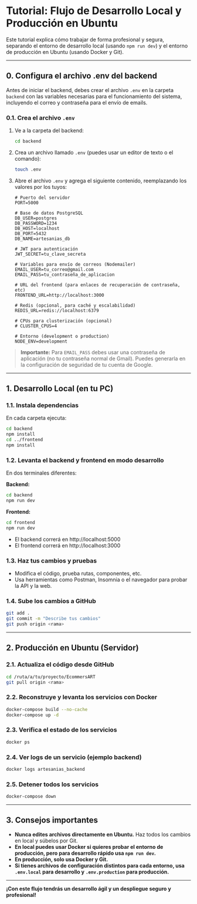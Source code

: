 # Tutorial: Flujo de Desarrollo Local y Producción en Ubuntu

Este tutorial explica cómo trabajar de forma profesional y segura, separando el entorno de desarrollo local (usando `npm run dev`) y el entorno de producción en Ubuntu (usando Docker y Git).

---

## 0. Configura el archivo .env del backend

Antes de iniciar el backend, debes crear el archivo `.env` en la carpeta `backend` con las variables necesarias para el funcionamiento del sistema, incluyendo el correo y contraseña para el envío de emails.

### 0.1. Crea el archivo `.env`

1. Ve a la carpeta del backend:
   ```bash
   cd backend
   ```
2. Crea un archivo llamado `.env` (puedes usar un editor de texto o el comando):
   ```bash
   touch .env
   ```
3. Abre el archivo `.env` y agrega el siguiente contenido, reemplazando los valores por los tuyos:
   ```env
   # Puerto del servidor
   PORT=5000

   # Base de datos PostgreSQL
   DB_USER=postgres
   DB_PASSWORD=1234
   DB_HOST=localhost
   DB_PORT=5432
   DB_NAME=artesanias_db

   # JWT para autenticación
   JWT_SECRET=tu_clave_secreta

   # Variables para envío de correos (Nodemailer)
   EMAIL_USER=tu_correo@gmail.com
   EMAIL_PASS=tu_contraseña_de_aplicacion

   # URL del frontend (para enlaces de recuperación de contraseña, etc)
   FRONTEND_URL=http://localhost:3000

   # Redis (opcional, para caché y escalabilidad)
   REDIS_URL=redis://localhost:6379

   # CPUs para clusterización (opcional)
   # CLUSTER_CPUS=4

   # Entorno (development o production)
   NODE_ENV=development
   ```

> **Importante:** Para `EMAIL_PASS` debes usar una contraseña de aplicación (no tu contraseña normal de Gmail). Puedes generarla en la configuración de seguridad de tu cuenta de Google.

---

## 1. Desarrollo Local (en tu PC)

### 1.1. Instala dependencias

En cada carpeta ejecuta:
```bash
cd backend
npm install
cd ../frontend
npm install
```

### 1.2. Levanta el backend y frontend en modo desarrollo

En dos terminales diferentes:

**Backend:**
```bash
cd backend
npm run dev
```

**Frontend:**
```bash
cd frontend
npm run dev
```

- El backend correrá en http://localhost:5000
- El frontend correrá en http://localhost:3000

### 1.3. Haz tus cambios y pruebas
- Modifica el código, prueba rutas, componentes, etc.
- Usa herramientas como Postman, Insomnia o el navegador para probar la API y la web.

### 1.4. Sube los cambios a GitHub
```bash
git add .
git commit -m "Describe tus cambios"
git push origin <rama>
```

---

## 2. Producción en Ubuntu (Servidor)

### 2.1. Actualiza el código desde GitHub
```bash
cd /ruta/a/tu/proyecto/EcommersART
git pull origin <rama>
```

### 2.2. Reconstruye y levanta los servicios con Docker
```bash
docker-compose build --no-cache
docker-compose up -d
```

### 2.3. Verifica el estado de los servicios
```bash
docker ps
```

### 2.4. Ver logs de un servicio (ejemplo backend)
```bash
docker logs artesanias_backend
```

### 2.5. Detener todos los servicios
```bash
docker-compose down
```

---

## 3. Consejos importantes

- **Nunca edites archivos directamente en Ubuntu.** Haz todos los cambios en local y súbelos por Git.
- **En local puedes usar Docker si quieres probar el entorno de producción, pero para desarrollo rápido usa `npm run dev`.**
- **En producción, solo usa Docker y Git.**
- **Si tienes archivos de configuración distintos para cada entorno, usa `.env.local` para desarrollo y `.env.production` para producción.**

---

**¡Con este flujo tendrás un desarrollo ágil y un despliegue seguro y profesional!** 